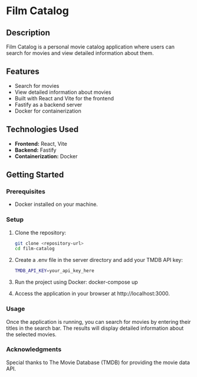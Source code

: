 # Film Catalog

## Description
Film Catalog is a personal movie catalog application where users can search for movies and view detailed information about them.

## Features
- Search for movies
- View detailed information about movies
- Built with React and Vite for the frontend
- Fastify as a backend server
- Docker for containerization

## Technologies Used
- **Frontend:** React, Vite
- **Backend:** Fastify
- **Containerization:** Docker

## Getting Started

### Prerequisites
- Docker installed on your machine.

### Setup

1. Clone the repository:
   ```bash
   git clone <repository-url>
   cd film-catalog
   
2. Create a .env file in the server directory and add your TMDB API key:
   ```bash
   TMDB_API_KEY=your_api_key_here
   
4. Run the project using Docker:
   docker-compose up

5. Access the application in your browser at http://localhost:3000.

### Usage
Once the application is running, you can search for movies by entering their titles in the search bar. The results will display detailed information about the selected movies.

### Acknowledgments
Special thanks to The Movie Database (TMDB) for providing the movie data API.
